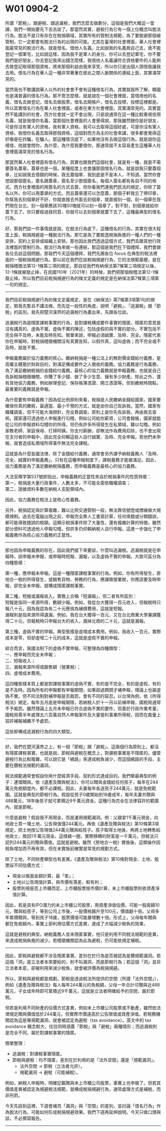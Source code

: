 # W01 0904-2

<!-- 下半個小時，老師先來講一下，典型的「稅捐規避」樣態——借名行為。


稅捐規避是一種「脫法行為」



最核心的「協力義務」：申報義務——可以從比例原則去討論這個問題。


國家也要職權調查。但是國家的職權調查不可能茫茫大海撈針。


你自己告訴我——和目的性的，最小干預手段。


解釋537號：「協力義務」具有合憲性

- 租稅是一種大量行政事件
- 大量事實證據資料發生在納稅義務人之支配領域之內
  - 很多所得的發生，是無法被「鉤稽」的——



此外：稅捐之認定與計算複雜，難以比照交通管制一般，批量一致認定。（以往還是人工填報、人工計算）



---


協力義務的違反：4種態樣


1. 應申報未申報【隱匿課稅事實】
2. 有報，但是短報【同一個所得來源短報數額，e.g.】
3. 有報，但是漏報【漏報收入來源，例如，銷售額】，（2、3合稱「短漏報」）
4. 虛偽不實的申報【虛報虛增成本費用】



---


同樣是：

- 【節稅】洞是立法者給的：節稅行為（立法者給你的「空間」，e.g.每年244萬）；
- 【避稅】透過其他手段，（財產贈與，因估價方式的差異而獲得稅捐負擔的差異）鑽規範「漏洞」——tax avoidance
- 【逃漏稅】：對課稅事實的隱匿


究竟是「漏洞」還是「空間」，這個要看個別法規範的解釋。下週展開說明。



--- -->




所謂「節稅」，跟避稅、跟逃漏稅，我們怎麼去做劃分，這個是我們大概這一堂課，我們一開始要先下去去談了。那當然其實，避稅行為它有一個上位概念叫脫法行為。脫法不是只有存在在稅捐領域，其實所有的管制法規範，為了要脫避那個被管制，它一定都會有脫法行為的出現的可能。尤其在臺灣的社會裡面，華人社會裡面最常見的脫法行為，就是借名、借他人名義。比如說我的名義我自己去，我不能登記一個軍宅，比如說這樣，因為我不是軍人的身分。你可以去登記軍宅，你不要我們是好朋友，你去登記我來出錢怎麼樣，我借他人名義讓符合資格要件的人能夠去做登記取得那個資格，將來那個利益由我來享受，所以你只是出個人頭借我讓我去用。借名行為在華人這一種非常著重在彼此之間人脈關係的連結上面，其實滿常見的。

當然我也不敢講說華人以外的社會會不會有這種借名行為，其實就我所了解，韓國也是滿普遍的借名行為。那不管怎麼樣，就是說在一個社會裡面，當借用他的名義，借名去做登記，借名去做股票，借名去開帳戶，借名去投標，投標這裡都是。所以其實借名行為在華人社會裡面，或者在東方社會裡面，其實滿常見的。其實當然不能講別的社會，西方社會就一定不會出現，只是說通常在這一種比較重視信用名義，就是我借你名義，當那個社會裡面的人會覺得說，那我雖然跟你是好朋友，可是你沒有軍人的資格，我有軍人資格，我可以去取得這個好處，可是你沒有軍人資格，我借你名義去取得那個資格，這個對西方為主的社會來講，很多都會覺得這好像是在詐騙，在騙人。那這種情況底下，如果他沒有去做這個行為，就是說你這樣借，他就會問你，為什麼，為什麼我要借你，那通常就不太容易產生這種華人社會裡面滿常見的借名行為。

那當然華人社會裡面有借名行為，其實也跟我們這個社會，就是有一種，就是不需要簽名蓋章。蓋章也是一個，某種程度上也會讓那個借名行為，就是說我只要蓋個章，比如說我去借錢的時候，我去蓋個章，我到底是不是本人，不知道。當然你會想說那個簽名，簽名跟蓋章，簽名至少那個簽名，每個人簽名都有各自不同的格式。西方社會裡面的用簽名的方式去簽，但你看我們連我們民法的規定，你除了簽名以外，你可以用蓋章的方式。而且蓋章還可以怎麼蓋，那個子軒我忘了帶印章，你幫我去刻個章好不好，你就直接去外面去刻個章，就直接刻一個，刻一個章在我們現在台北，刻一個章應該30塊50塊就可以刻一個章了，對不對，刻個章就給你蓋下去了。你只要經過我同意，你就可以去刻個章就蓋下去了，這種最典型的借名行為。

好，那我們談一件事情就是說，在脫法行為底下，這種借名的行為，其實在很大程度上面，稅捐規避是一種脫法行為。那它是為了要脫逸稅捐負擔的一種人們的一種安排，契約上安排或組織上安排。那也因此我們透過這個方式，我們去跟其他行政法裡面的管制行為，脫法行為來做一些連結，那這個是我們在下個禮拜，我們會跟各位去談這個問題。那我們今天這個禮拜，我們先跟各位 focus 在典型的稅法裡面的一個稅捐規避行為。那以前在我們在談稅捐規避行為，它的法規範基礎，是在稅捐稽徵法第12-1條第三項的規定。那自從我們有納保法第7條第三項規定以後，12-1條就被廢止掉，在民國110年（2021年）的時候，我們把那個稅稽法第12-1條廢止掉。所以我們目前稅捐規避行為的條文定義的規定是在納保法第7條第三項第一句的規定。





---


我們目前稅捐規避行為的條文定義規定，是在《納保法》第7條第3項第1句的規定。那我先暫且不講法條，而先從一般性的角度，說明「避稅」、「逃漏稅」跟「節稅」的區別。我先把楚河漢界的逃漏稅行為畫出來，先跟各位談。

逃漏稅行為是隱匿課稅事實的行為，是對課稅構成要件事實的隱匿。隱匿的意思是沒有講真的，虛偽不實。虛偽不實的陳述，包括虛假的與不實的部分。不實包括不完全與不及時，未能及時告知。簡單來說，申報必須誠實、及時、完全。隱匿代表你在申報時，對稅捐稽徵機關沒有真實告知，以假作真，這叫虛偽；而不完全或不及時，就是不實。

申報義務屬於協力義務的核心。繳納稅捐是一種公法上的無對價金錢給付義務，是高權主體基於財政目的，對滿足構成要件之人徵收的義務。協力義務是行為義務，為了滿足繳納稅捐的金錢給付義務。最核心的協力義務就是申報義務，也就是自己告訴稅捐稽徵機關，你賺了多少錢、做了多少生意、擁有多少財產。除此之外，還有其他協力義務，例如辦理登記、保存帳簿憑證、開立憑證等。但到繳稅時間點，最重要的義務就是申報。

為什麼要有申報義務？因為從比例原則來看，稅捐是人民繳納金錢給國家。國家要確保你真的繳稅，最適當、最小干預的方式，就是由你自己告訴我。當然，國家有職權調查，但不可能大海撈針，完全靠調查。原則上是你先告訴我，再由我去查核。國家還可透過他人申報進行勾稽，例如公司給你薪資，公司會報帳，國家就能從公司的申報資料勾稽你的所得。但仍有許多所得發生在私領域，難以勾稽。例如家教老師、家庭保母、打掃阿姨，你支付薪酬，卻無法作為費用扣除，也不會出現在支付者的申報中，因此完全仰賴這些人自行誠實、及時、完全申報。若他們未申報，就會造成私領域所得事件無法完全課稅。

這就是為什麼各國法律，除了金錢給付義務，通常會另外課予納稅義務人「及時、完全、誠實的申報義務」。只有在這種申報制度下，課稅義務才能被滿足。因此，協力義務是為了滿足繳納稅捐義務，而申報義務是最核心的協力義務。

大法官釋字第537號即指出，申報義務的正當性來自於稅捐事件的性質特徵：  
第一，稅捐是大量行政事件，人數太多，不可能全面依職權調查；  
第二，證據資料多數在納稅人支配領域內。  

因此，協力義務在稅法上是核心性義務。

另外，稅捐認定與計算複雜，難以比照交通管制一般，無法靠信號燈或標線做大規模規制。過去在電腦出現之前，申報完全靠人工書寫計算，任何填錯或分類錯誤，都可能導致錯誤的稅額。這顯示稅捐事件除了大量性，還有複雜計算的特徵。雖然部分資料可透過他人申報勾稽，但許多仍仰賴納稅人自行申報。這進一步強化了申報義務作為核心協力義務的正當性。

---

那也因為申報義務的存在，因此我們接下來要談，什麼叫逃漏稅。逃漏稅就是在申報時，該申報未申報，或申報時短報、漏報，以及虛偽不實的申報。大致可區分為四種態樣：

第一種，應申報未申報。這是一種隱匿課稅事實的行為。例如，你有所得發生，房地合一稅的所得發生，或銷售貨物、勞務的行為，應課徵營業稅，你應該要及時申報，卻完全未申報，就構成隱匿課稅事實。

第二種，短報或漏報收入。實務上合稱「短漏報」，但二者有所區別：  
短報是指同一來源所得，數額少報。例如，我從台大獲得一百元收入，但報稅時只報八十元，因為我認為有二十元應視為補償費用，這就是短報。  
漏報則是指來源所得遺漏。例如，我在台大獲得一百元，又在台北商業大學兼課獲得二十元，但報稅時只申報台大的收入，漏掉北商的二十元，這就是漏報。

第三種，虛偽不實的申報。典型態樣是虛增成本費用。例如，我收入一百元，實際成本是零，但卻虛增二十元的成本，這就是虛假不實的申報。

綜合而言，我國法制下的虛偽不實申報，可整理為四種類型：  
一、應申報而完全未申報；  
二、短報收入；  
三、漏報來源所得或銷售額（營業稅）；  
四、虛增成本費用。  

這四種態樣本質上都是對課稅事實的虛偽不實，有的是不完全，有的是虛假，有的是不及時。因為所有的申報都有申報期間，如果超過期間才補申報，理論上也屬虛偽不實。但不同法制對補申報是否裁罰，會有不同的容忍。以台灣為例，依《所得稅法》規定，每年五月底是申報期限，若納稅人於十一月以前補申報，國稅局通常不予裁罰。雖然理論上五月未申報已符合虛偽不實的要件，但基於行政作業考量，國稅局需半年處理五六百萬自然人申報案件及大量營利事業所得稅，因而在裁量上容許補報補繳不予處罰。

這些即構成逃漏稅行為的四大類型。


---


好，我們在楚河漢界之上，有一個「節稅」跟「避稅」。這兩個行為原則上，都沒有隱匿課稅事實。也就是說，節稅與避稅在概念上，對課稅事實是不隱匿的。儘管避稅行為比較複雜，可以說它是「繞路」來達成稅負減少，而這個繞路的手段，主要在鑽稅法規範的漏洞。

稅法規範通常會假設你用什麼經濟手段、契約形式達成目的。我們舉最典型的例子：連環贈與。依《遺產及贈與稅法》，你可以贈與金錢給任何孩子，每年在244萬元免稅額度內，都不必課稅。因此，夫妻每年各送孩子244萬元，就是免稅範圍。這就是典型的節稅行為。假設從孩子0歲開始到18歲成年，每年夫妻共贈與488萬元，18年後孩子就可累積近9千萬元資金。這種行為完全在法律容許的範圍內，就是節稅。

什麼是避稅？假設我不用現金，而是運用規範漏洞。例：父親拿1千萬元現金，向地政士買一塊土地，公告現值僅244萬元。再依《遺產及贈與稅法》第10條第3項規定，把土地按公告現值244萬元贈與給孩子。孩子取得土地後，再將土地轉售給地政士，換回1千萬元現金。這樣繞一圈，實際移轉的財富是一千萬元，但稅法只認列244萬元的贈與價值。這就是避稅。雖然《房地合一稅》實施後，這類操作因稅負增加而不再有效，但在未實施前確實是常見的規劃方式。

除了土地，不同財產類型也有差異。《遺產及贈與稅法》第10條對現金、土地、股票採不同估價方式：  
- 現金以帳面金額計算，最「笨」；  
- 土地以公告現值計算，與市價有落差，較有利；  
- 股票則視是否上市櫃而定。上市櫃股票按市價計算，未上市櫃股票則依資產淨值計算。  

因此，若是具有IPO潛力的未上市櫃公司股票，用資產淨值估價，可能一股面額10元，贈與給孩子，等到公司上市後，一股價格飆升至100元，價值翻十倍。父母多年累積贈與，等到孩子18歲，股票價值可能暴增數十倍。形式上，父母每年贈與都在免稅額內，事實上卻利用估價方式差異，達成了大幅減少稅負的效果。

這就是避稅的典型。納稅義務人並未隱匿事實，他只是利用不同稅法規範的差異，來達成稅捐負擔的減少。若稽徵機關認為此為避稅，仍可能依規定補稅。

---

因此，節稅與避稅都不涉及隱匿事實。差別在於行為是否被認為是鑽規範漏洞。若這個「洞」是立法者本來要給的，則不叫漏洞，而是節稅行為；若這個「洞」並非立法者本意，卻被利用來減少稅負，就會被評價為稅捐規避。

所以，節稅與避稅都是規劃。節稅是透過稅法所提供的空間（所謂「法外空間」），例如《遺產及贈與稅法》每人每年244萬元的免稅額，父母一年合計可贈與近488萬元，子女成年時即可累積近9千萬元，這就是立法者明確給予的空間，屬於節稅。  

但若是利用不同財產的估價方式差異，例如未上市櫃公司股票或不動產，雖然依法律規定贈與價值低於244萬元，但實際市價遠高於公告限值或資產淨值。若稅務機關認為這是專規範漏洞，就會被認定為避稅（tax avoidance）。英文中的 tax avoidance 概念較大，往往同時涵蓋「節稅」與「避稅」兩種情形；而逃漏稅則是完全不同，屬於對課稅事實的隱匿。

簡單整理：  
- 逃漏稅：對課稅事實隱匿。  
- 節稅與避稅：均不隱匿，差別在於利用的是「法外空間」還是「規範漏洞」。  
  - 法外空間 → 節稅（立法者允許）。  
  - 規範漏洞 → 避稅（可能補稅）。  

例如，納稅人申報時，明確記載贈與未上市櫃公司股票，事實上也申報了。但若其價值差異被認定為規避稅法規範，就構成稅捐規避行為，通常處理方式是補稅，而非刑罰。

今天先談到這裡，下週會補充「漏洞」與「空間」的差別，並討論「借名行為」作為脫法行為，可能如何形成稅捐規避效果。我們下週再延伸說明。今天只做口頭與談，不必撰寫報告。

---






<!-- 
我們講叫節稅、避稅、逃漏稅
所謂這個節稅這個事情 跟避稅、跟逃漏稅 這個大概我們怎麼去做劃分 這個是我們大概這一堂課 我們一開始要先下去去談了 那當然其實 避稅行為它有一個上位概念叫脫法行為 脫法不是只有存在在稅捐領域 其實所有的管制法規範 為了要脫避那個被管制 它一定都會有脫法行為的出現的可能 尤其在臺灣的社會裡面 華人社會裡面最常見的脫法行為 就是借名、借他人名義 比如說我的名義我自己去 我不能登記一個軍宅 比如說這樣 因為我不是軍人的身分 你可以去登記軍宅 你不要我們是好朋友 你去登記我來出錢怎麼樣 我借他人名義讓符合資格要件的人 能夠去做登記取得那個資格 將來那個利益由我來享受 所以你只是出個人頭借我讓我去用 借名行為在華人這一種 非常著重在彼此之間人脈關係的連結上面 其實滿常見的 當然我也不敢講說華人以外的社會 會不會有這種借名行為 其實就我所了解 韓國也是滿普遍的借名行為 那不管怎麼樣 就是說在一個社會裡面 當借用他的名義 借名去做登記 借名去做股票 借名去開帳戶 借名去投標 投標這裡都是 所以其實借名行為在華人社會裡面 或者在東方社會裡面 其實滿常見的 其實當然不能講別的社會 西方社會就一定不會出現 只是說通常在這一種比較重視信用名義 就是我借你名義 當那個社會裡面的人會覺得說 那我雖然跟你是好朋友 可是你沒有軍人的資格 我有軍人資格 我可以去取得這個好處 可是你沒有軍人資格 我借你名義去取得那個資格 這個對西方為主的社會來講 很多都會覺得這好像是在詐騙 在騙人 那這種情況底下 如果他沒有去做這個行為 就是說你這樣借 他就會問你 為什麼 為什麼我要借你 那通常就不太容易產生這種 華人社會裡面滿常見的借名行為 那當然華人社會裡面有借名行為 其實也跟我們這個社會 就是有一種 就是不需要簽名蓋章 蓋章也是一個 某種程度上也會讓那個借名行為 就是說我只要蓋個章 比如說我去借錢的時候 我去蓋個章 我到底是不是本人 不知道 當然你會想說那個簽名 簽名跟蓋章 簽名至少那個簽名 每個人簽名都有各自不同的格式 西方社會裡面的用簽名的方式去簽 但你看我們連我們民法的規定 你除了簽名以外 你可以用蓋章的方式 而且蓋章還可以怎麼蓋 那個子軒我忘了帶印章 你幫我去刻個章好不好 你就直接去外面去刻個章 就直接刻一個 刻一個章在我們現在台北 刻一個章應該30塊 50塊就可以刻一個章了 對不對 刻個章就給你蓋下去了 你只要經過我同意 你就可以去刻個章就蓋下去了 這種最典型的借名行為 


好 那我們談一件事情就是說 在脫法行為底下 這種借名的行為 其實在很大程度上面 稅捐規避是一種脫法行為 那它是為了要脫逸稅捐負擔的一種 人們的一種安排 契約上安排或組織上安排 那也因此我們透過這個方式 我們去跟其他行政法裡面的管制行為 脫法行為來做一些連結 那這個是我們在下個禮拜 我們會跟各位去談這個問題 那我們今天這個禮拜 我們先跟各位focus在 典型的稅法裡面的一個稅捐規避行為 那以前在我們在談稅捐規避行為 它的法規範基礎 是在稅捐稽徵法12-1條第三項的規定 那自從我們有納保法第7條 第三項規定以後 12-1條就被廢止掉 在民國110年 2021年的時候 2021年的時候 我們把那個稅稽法12-1條廢止掉 所以我們目前稅捐規避行為的條文定義的規定是在納保法第七條第三項第一句的規定
 -->


<!-- 
---

我們目前稅捐規避行為的條文定義的規定是在納保法第七條第三項第一句的規定 那我先暫且不跟各位去講法條 那我先從一個比較general 就是一般性的去說一下 避稅、逃漏稅跟節稅它大概是怎麼個區別 我先把楚河漢界的逃漏稅的行為 我先把它畫出來先跟各位談 


逃漏稅行為是一個隱匿課稅事實的行為 逃漏稅行為是對一個課稅構成要件事實的隱匿 隱匿的意思是說你沒有講真的 虛偽不實 虛偽不實的陳述 也就是包括了虛假的 假的 不實的部分 不實的部分是不完全 以及不及時 沒有及時的去告知 隱匿行為 隱匿行為其實它是針對課稅構成要件事實的隱匿 隱匿代表著你在申報的時候 對稅捐集團機關並沒有做真實的告知 以假作真的 這個叫虛偽 那不實的部分包括了你不完全跟不及時 簡單來講就是申報必須要做誠實及時跟完全性申報 申報這件事情是對行為義務人 從繳納稅捐義務 我們講繳納稅捐是一種公法高權端體 對依照財政目的之法律規範 對所有滿足構成要件之人 所徵收的無對價性金錢給付義務 所以它是高權主體對基本權主體的 公法上的要求你要付錢給我金錢給付 那協力義務裡面最核心的協力義務叫申報義務 稅捐是金錢 因為國家作為高權可以對你基本權主體 強制你依照法律規定你要給我錢 因為這個錢是由人民這邊移動到國家 所以各國的法律規定 為了要滿足這個稅捐的金錢給付義務 它會有規範協力義務 協力義務是一個作為義務 行為的義務 這個行為義務是為了要去滿足稅捐申報 對不起稅捐的繳納義務 就協力義務裡面最核心的概念就是 你自己告訴我你賺了多少錢 你自己告訴我你做多少生意 你自己告訴我你有多少財產 這一個義務 這一個被稱之為叫申報義務 當然申報義務之前還有之後 可能還有其他的協力義務 比如說你要去辦理登記 協力義務是一個概括的概念 它在講基本權主體 對課稅高權的基層機關 它到底要付哪些的行為義務內容 而這裡面最核心的行為義務 就叫申報義務 申報義務因此跟稅捐義務的金錢給付義務 它是一個原則上 它在給付義務上面來講 是為了滿足稅捐的稅捐債權債務關係 那你自己來告訴我 我們可以從比例原則裡面去討論這個問題 為什麼會講從比例原則呢 因為稅捐是人民繳納金錢給國家 所以國家為了要確保 你真的繳到你該繳的稅捐 他所透過比例原則思考底下 他認為最適當能達成目的的手段 就是你自己告訴我 當然你會想一件事情說 那我要不要職權調查 國家也要職權調查 但是國家的職權調查 不可能大海撈針 茫茫大海之中 他如何去知道誰有多少錢 原則上就是 那你先來告訴我 你告訴我 我從你告訴我的這個方向裡面 去做基本上的職權調查 但也不僅限於你告訴我的 因為可能你別人也會告訴我 他有付一筆錢給你 所以我可以透過職權調查 從你申報的所得的內容裡面 去展開他的職權調查 除此以外別人也會申報所得 所以我可以去勾稽 你們彼此之間的所得 這樣的一個職權調查 是一個合目的性的 適合發現真實的手段 而且也被認為是最小干預手段 因為你自己告訴我 只要跟課稅構成要件事實有關的 原則上你就要告訴我 跟課稅構成要件事實無關的事實 你不用告訴我 這也不在我們稅捐捐贈機關 可以獲取個人資訊的範圍 因此協力義務是一個行為義務關係 他是為了滿足金錢給付義務關係的 稅捐義務必要的手段 作為必要的手段 申報是重中之重 他前面還有其他的協力義務 例如辦理營業登記 例如要保持憑證跟帳簿 例如要發給憑證 一直到某一個時間點的時候 稅捐申報義務就會出現 這種申報義務的出現 讓你在該要繳稅的時間點 原則上你要自動去申報 自動自己去告知 稅捐捐贈機關你有多少的所得 所以各國的法律裡面 通常會明白的規定 除了繳納稅捐的 這個金錢給付義務以外 他會有一個申報義務 因此如果不可以申報義務 那必須是一個例外的 不讓納稅人去做申報 也就是簡單來講就是 對納稅義務人來講 法律通常會在 繳納稅捐的金錢給付義務之外 會科予納稅義務人一個 及時完全而且是誠實的申報義務 申報也只有在 及時完全誠實申報的義務底下 他才能夠滿足課稅的義務 正是基於這樣一個協力義務 是為了滿足 滿足繳納稅捐義務 因此我們大法官解釋，釋字537號號提到 申報義務是考慮到 租稅是一種大量事件 而且相關發生課稅事實 多數又在納稅人支配之領域 所以你可以簡單的整理出來 第一個因為租稅是大量行政 人太多 你說要全部都依職權調查 稅內集團人數有限 資源有限 他不太可能對所有納稅人 所有的課稅事件 全面性去做職權調查 所以第一個因為大量行政 第二個因為證據資料 多數是在納稅人 自己的支配領域範圍內 釋字537號號透過 他告訴你稅捐事件的性質特徵 去正當化協力義務的核心 也就是協力義務是具有核心性的 那我再追加一個 追加一個這個理由 來跟各位說明


稅捐之認定與計算複雜，難以比照交通管制一般，批量一致認定。（以往還是人工填報、人工計算）


---


所以他不太容易透過用機器人或畫設標線的方式來幫忙做規制上的管理 不像交通行政,交通也是大量行政 可是他可以透過信號燈的設置,標線的畫射去做道路交通行為的管制 這種道路交通行為的管制在稅法裡面,稅捐案件裡面,他是不太容易比照辦理的 因為機器人是無法去代替去做數額的計算 一直到近代科技電腦還沒出現之前,其實我們以前的申報都是用人工手寫 這一種手寫的,因為只要你填寫錯誤,歸類錯誤,你就不可能算出正確的稅了 所以在近代電腦科技進步之前,人工申報的時代裡面,原則上你可以講因為涉及到大量的複雜計算 這一種大量行政事件又有複雜的計算,相關的證據資料又在納稅人支配領域 其實這件事情是要看個案,有些東西是在私領域的支配範圍內 有些只要依托的私領域跟外面的人有所連結,基本上稅內階段還是可以去勾稽的到 比如說你去從公司那邊賺到一筆錢,公司會報帳,會把他付給你這筆錢當作他的費用 那這個時候我可以從公司的申報資料裡面去勾稽到 你不是從那個地方拿到一筆所得,你怎麼沒有報稅啊,你沒有報你的收入啊 我可以去勾稽,可是我們仍然承認有許多的資料,所得資料是無法被勾稽的 特別是在他的私領域範圍內裡面的所得 例如說,你請家教老師來家裡面替你的孩子補習 你請一個打掃家裡的Putzen Frau來你們家來幫你打掃,幫你煮飯 你請一個家庭保母來家裡面幫你帶你的孩子 那你付給他錢,你付給他錢 不管是家教,或是家庭保母,你給他的錢 由於在臺灣的稅法裡面,原則上他沒有辦法當作費用來做減除 所以這一筆錢沒有辦法從我這邊的申報裡面去做勾稽 因此他是極端的仰賴取得所得的這一些家教老師 或是家庭保母,或是來家裡面打掃的這一些人、工作者 他自行去做申報 如果他不去做誠實完全跟及時的申報 那恐怕就會形成了特別在私領域範圍內裡面的所得事件的發生 無法被完全的課稅 這就是為什麼會有申報義務 協力義務裡面不是只有申報 但申報是最核心的協力義務 也可以這樣講,所有其他的協力義務 其實是為了在申報那個時間點的時候 可以讓稅捐稽徵機關去查核到 你到底是不是做真實完全跟及時的申報 





那也因為這樣子的一個申報義務的存在，因此我們接下來跟各位談,什麼叫逃漏稅 逃漏稅就是你申報的時候 該申報、沒申報、應申報、未申報 以及你申報的時候 包括了短報、漏報,以及虛偽不實的申報 所以我們總共有四種態樣

第一種,應申報、未申報。應申報、未申報是一個隱匿課稅事實的行為 你該要申報的時間點,你有所得發生 你有房地合一稅的所得發生 你有銷售貨物跟勞務的行為 你應該要課徵加值行業稅 你應該要申報的,那你沒有申報 那這個時候就會構成了隱匿課稅事實 因為你本來有因負擔營業稅所得稅 或房地合一稅的課稅事實存在 你應該要及時的去跟主管機關去做申報 應申報、未申報,第一個 

第二種情況就是你有報了 但是你短報收入、漏報收入 這個在我們的稅法規範裡面 跟稅捐計程實務上,它把它區別開來 短報跟漏報,合稱叫短漏報 短報的態樣,它是在講你的收入所得額 同一個所得額來源,你短報數額 比如說,我從台大賺到一百塊收入 我報稅的時候,我卻只報八十塊 因為我自己個人認為 我為了要準備這個一百塊錢的收入 我準備很多,我花了好多心力 應該要算二十塊錢的損害賠償給我 所以我自己就覺得 台灣大學給我的一百塊的薪資收入 我認為我只能算拿到八十塊 我淨賺的是八十塊 二十塊錢的部分 我認為它應該台大要給我一筆補償費用才對 這個叫短報收入 那什麼叫漏報的行為態樣呢 漏報的行為態樣,在我們的法治序裡面 是把它定義或是把它理解成 你有數個來源所得 但你只申報了數個其中的所得 卻沒有申報全部的來源所得 例如說我在國立台灣大學任教 但我同時間在國立台北商業大學 我也擔任兼任的老師 因此當我在報稅的時候 我只報國立台灣大學給我的一百塊 我卻沒有去報國立台北商業大學給我的二十塊 這個時候就構成了漏報所得來源 短報是指我在台大賺一百,但只報八十 漏報則是指我漏報了台北商業大學的這一筆二十塊錢的所得 那什麼叫做虛偽不實申報 我明明沒有在台大裡面的一百塊錢的收入裡面 我明明沒有成本費用 但我把我的成本費用虛增上去 增加了二十塊錢的成本費用 所以在收入一百成本費用其實本來是零 但我現在虛增我的成本費用 這種情況裡面就構成了虛假不實的申報 也就是虛增成本費用 所以我們的虛偽不實的態樣 在我國自己的法治序底下裡面 它是區分成四種不同類型 
第一種應申報完全未申報 就等於是他把所有的收入成本費用全部都漏掉 全部都沒有報 

第二種是他有報 或者是短報收入 或者是漏報收入來源 漏報銷售額 如果是營業稅就是銷售額 
第四種叫虛增成本費用 

四種不同的態樣其實都回到 它是課稅事實本身的虛偽不實 可能是不完全 可能是虛假 也可能是不及時 因為所有的申報都會有一個申報期間 這個申報期間裡面 如果沒有在申報期間裡面去做申報 這個時候就會構成了 你在申報期間之外你再來去補申報 當然不同的法治序 有時候國家會對你補申報我就不裁罰你 它會有一個法治序上所容忍的一個 因為作業期限 因為你申報完以後 比如說像我們台灣的所得稅法 你在每年五月底的時候要申報 假設你在十一月以前補申報 通常國稅局不會裁罰 即使你其實理論上 你沒有在五月底的時候做完全申報 其實你理論上已經該當了虛偽不實申報 其實它可以罰你 可是我們國稅局的作業上 它認為我需要半年時間的作業時間 我才有辦法去對你申報的整個程序 因為全國有五六百萬的自然人要申報個人綜合所得稅，還有大量的營利事業所得稅的業務。



你自己補報補繳了,那我就不罰你 不罰你,這個是他的裁量權的行使的範圍 這一個我們把它稱之為叫逃漏稅的行為 




好,我們在楚河漢界之上 有一個節稅跟避稅 這兩個行為本身原則上 他們都沒有在隱匿課稅事實 也就是說,節稅跟避稅行為 它在概念上對課稅事實是不隱匿的 儘管避稅行為它是一個比較複雜的 避稅行為你可以這樣子講 它是一個繞路去完成稅捐負擔的減少 而這個繞路行為它基本上是在專規範漏洞 專稅法規範的漏洞 因為稅法規範會假設你會用什麼經濟手段 也就是你會用什麼契約形式來達成你的目的 我們舉最典型的例子 我們把它稱之為叫連環贈予行為 贈予行為其實你可以贈予錢給任何你想贈予的孩子 你喜歡誰你都可以送給他錢 但我們的贈予稅法是假設你如果喜歡他 你一年內可以送給他244萬 那你每一年就送他244 這個都是免稅的範圍 因此每一年夫妻送給自己的孩子一個年節給的禮物 比如說春節紅包 來拜訪爸爸叫一聲爸你好嗎 不錯兒子很好來240萬就拿下去 就這樣這個都是完全免稅 這個行為是依照我們的遺產贈予稅法 它直接就在免稅額度範圍內 你做的是法規範容許你去做的 法規範就是告訴你一年有244萬免稅 所以侯友宜他知道這些事情 他知道說如果我的孩子從零歲開始到18歲成家立業的時候 他想要有上千萬的成家的資金 很簡單那就是我自己送給我孩子244萬 那我太太也很有錢也送給她244 所以她一年就可以拿488 18年後她可以拿多少 各位算一下這樣多少 18年後因為我以前都算20年 20年就比較好算488 20年就是8千9百多萬 那如果我現在18歲 因為現在18歲成年是多少 8千8百 快快一千嘛對不對 這個都還只是用現金贈予 現金贈予 所以各位這個就叫節稅行為 所以你只要有好爸爸的話 就是說爸根據遺產贈予稅法規定 我一年有244萬免稅額度 所以你年節的時候 就可以跟爸爸講 爸你要不要考慮 這個都免稅的喔 你給我244萬 這樣等我18歲的時候 我就可以有基本上快一千萬的 成家立業的本錢 爸爸我將來想做什麼生意 我要買比特幣 我要買穩定幣 這樣我就有資金了 很好這個就叫節稅 什麼叫避稅 我剛剛講的就是我用現金 可是我突然發現 用現金基本上我一毛錢 雖然都是算免稅 可是我突然發現 這筆錢這樣給的不夠多 所以我現在就想到一件事情 就是說好 什麼叫做避稅行為呢 因為我發現我用244萬 去買一塊土地 它的公告限值 假設就是244萬 我跟一個土地代書地政司很熟 那我就這樣 我244萬買這塊土地 我不要用現金贈與 我用土地來贈與 簡單來講就是 我這個244萬 我是用公告限值 土地公告限值來計算 因此我爸爸拿出一千萬的現金 去買一塊土地 是244萬的公告限值 把土地送給孩子 孩子拿到這塊土地以後 再把這塊土地賣回來給地政司 各位聽得懂我在講什麼嗎 好 我再講一次喔 爸爸找他的好朋友地政司 來 一千萬跟你買這一塊地 這一塊地的公告限值是244萬 買到這一塊地以後 爸爸再把這塊地送給孩子 依照我們遺產贈與稅法 第十條第三項規定 土地的贈與按公告限值算 所以是244萬的免稅額度 所以孩子拿到這塊土地以後 再把這塊土地再賣回來給地政司 所以他轉手之間就拿到一千萬 聽得懂嗎 就這樣繞一圈 當然這個地方我們先不考慮其他的稅賦 因為在房地合一稅以後 這個規劃行為 這個避稅行為會變失敗 因為他會繳很多房地合一稅 如果你有轉售價差的話 那我們先暫且不考慮其他的稅賦的前提底下 在這一種情況底下 我透過遺產贈與稅法裡面 因為遺產贈與稅法第十條第一項 跟第十條第三項 他對現金跟對土地是採取兩種不同價格 現金就以帳面價格作為基礎 可是土地他是用公告限值為基礎 所以問你要送現金還是要送股票 還是要送不動產 答案是送現金最笨 送不動產最聰明 因為不動產永遠有市價跟公告限值之間的價差 那股票則要看你是上市櫃公司股票 還是非上市櫃未公開發行的股票 因為如果是上市櫃公司股票 基本上還是會按照市場價格來定價 來決定你的證與價值 可是只要是非上市櫃公司股票 我們實務上根據遺產贈與稅法實行細則的規定 是按資產淨值計算 換言之如果你是一個很有IPO潛力的 未上市櫃公司股票 你用那一塊股票來贈與 讓你的孩子拿到未上市櫃公司的股票 然後不久公司就IPO 你的兒子在他十八歲成年的時候 不是只有拿到八千多萬 因為那個八千多萬 當初都是用股票的方式去取得的 等到IPO以後 那些八千萬立刻就變八億 為什麼 因為IPO有可能帳面價值 就是等到真正IPO以後 那麼他原先用資產淨值去計算出來的 一股十塊錢的立刻上市櫃以後變一百塊 價格就膨脹十倍 所以這樣子的一個行為 在我們實務上 如果認為你是在鑽規範漏洞 我送股票給孩子 這個都是真的 我一年送給他十張未上市櫃公司股票 每一張價值都是二十四萬 送給他十張兩百四十萬 這個都是真的 每一年都送給他 因為我自己開公司 我們家裡面有一個未上市櫃公司的 這個將來要給我兒子去繼承的 所以我每一年就送給他十股 送給他十股 媽媽也是公司的股東 也送給他十股 就是要一直送 等到十八歲的時候 這一塊這個公司的股票 IPO一張從面額的十塊 市場價格變成一百塊 這個時候他兒子所擁有的這個股票 瞬間就暴漲了十倍 因為他擁有這些股票 都是爸爸媽媽在歷年當中裡面 一直贈送給他的 那麼如果被認為是避稅行為 那我們可能就會回過頭來 去補繳相關的稅款 納稅義務人跟行為人 基本上他並沒有隱匿事實 他只是看到稅法規範的差異 他想要去利用 利用這個稅法規範的差異 去賺取稅捐負擔減少的利益。


---


因此節稅跟避稅都不隱匿事實,它只是這個行為在稅法上有沒有被認為是在鑽規範上的漏洞 這個洞如果是立法者要給的,那這個就不叫洞,這個就是節稅行為 當這個洞是立法者沒有要給的,那你鑽規範漏洞的這個行為就會被評價為稅捐規避 因此避稅節稅他們都是在做一種規劃,只是這個規劃被評價為一個是鑽規範漏洞 一個是所謂的我們在名詞上,我們在法學名詞上把它稱之為叫法外空間 節稅是透過稅法以外,稅法給人們一個規劃的空間 每一年兩百四十四萬,這個就是法外空間,就是遺產證與稅法外之外的空間 讓你自己可以自由去運用的,所以你要幫助自己的孩子成家立業 每一年就是給他兩百四十四,爸爸可以給兩百四十四,媽媽可以給兩百四十四 所以孩子當年就可以將近有五百萬,大概就是四百五十萬左右的免稅額 那你四百五十萬等到過了十八歲到二十歲的時候,他只有將近快九千萬的這個,這個是一個法外空間 可是如果你是利用透過其他的手段,我們特別是因為我們不同的財產的證據,他會有不同估價的方式 當你透過未上市櫃公司股票或是透過不動產,那雖然價格的計算依照法律的規定都是來到兩百四十四萬以下 那你做這個證據,一旦被認為是專規範上的漏洞,規範漏洞 那這個時候,這個行為就被稱之為叫避稅,tax avoidance tax avoidance我必須要講,在英文裡面它其實是一個比較大的概念 因為我們在講那個避稅行為裡面,其實它比較大的概念是把這兩種都包含進去 但所謂的那個逃漏稅行為,它則是一個對課稅事實的隱匿 因此各位在這個時間點,我們就簡單跟各位做一個簡單的結束 逃漏稅是對課稅事實隱匿,劫稅避稅則是不隱匿 只是你的司法行程有沒有在規避稅法規範漏洞 專稅法規範的漏洞,就被認為是避稅行為 如果那個洞不是漏洞,是給你的空間,那個叫法外空間 那這個就叫劫稅 免稅而是個劫稅,可是利用這與財務之間的資產價差的評價不同 往往可能會被認為是專規範漏洞 這個是這兩個之間的差異 那他們的同樣之處是都沒有隱匿 因為所有的這些東西都是透過納稅人在申報的時候 他就申報,我送給我孩子一個未上市櫃公司股票 那這一種行為也就構成了頂多只是一個補稅的稅捐規避行為 那我們先跟各位在第一個小時先談這個 我們下個禮拜會跟各位再一併的去補充一下剛剛我們所提到 因為其實稅捐規避行為裡面主要跟劫稅是在講空間跟漏洞之間的差別 而這個是要看法規範的解釋 這個要看個別法律規範的解釋來做討論 那我們下個禮拜再從這個角度跟各位去談 關於漏洞跟空間,關於借民行為作為一種脫法行為 那他可能會形成稅捐規避效益的情況又是如何 我們下個禮拜再跟各位做說明 我們今天先到這裡 口頭與談就好 與談就口頭與談就好 不用再寫報告


 -->

